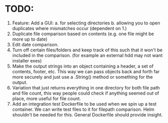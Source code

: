 # TODO:

1. Feature: Add a GUI:
	a. for selecting directories
	b. allowing you to open duplicates where mismatches occur (dependent on 1.)
2. Duplicate file comparison based on contents (e.g. one file might be more up to date)
3. Edit date comparison.
4. Turn off certain files/folders and keep track of this such that it won't be included in the comparison. (for example an external hdd may not want installer exes)
5. Make the output strings into an object containing a header, a set of contents, footer, etc. This way we can pass objects back and forth far more securely and just use a .String() method or something for the output.
6. Variation that just returns everything in one directory for both file path and file count, this way people could check if anything seemed out of place, more useful for file count.
7. Add an integration test Dockerfile to be used when we spin up a test container. We can write test files to it for filepath comparison. Helm shouldn't be needed for this. General Dockerfile should provide insight.

